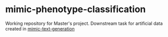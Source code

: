 # mimic-phenotype-classification

Working repository for Master's project. Downstream task for artificial data created in [mimic-text-generation](https://github.com/amin-nejad/mimic-text-generation)
